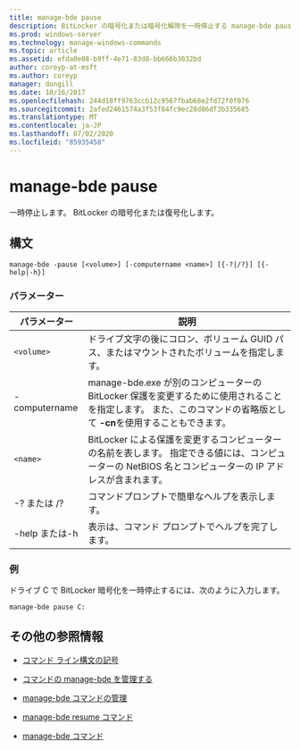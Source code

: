 ```yaml
---
title: manage-bde pause
description: BitLocker の暗号化または暗号化解除を一時停止する manage-bde pause コマンドのリファレンス記事です。
ms.prod: windows-server
ms.technology: manage-windows-commands
ms.topic: article
ms.assetid: efda0e08-b9ff-4e71-83d8-bb666b3032bd
author: coreyp-at-msft
ms.author: coreyp
manager: dongill
ms.date: 10/16/2017
ms.openlocfilehash: 244d18ff9763ccb12c9567fbab68e2fd72f0f076
ms.sourcegitcommit: 2afed2461574a3f53f84fc9ec28d86df3b335685
ms.translationtype: MT
ms.contentlocale: ja-JP
ms.lasthandoff: 07/02/2020
ms.locfileid: "85935458"
---
```

# <a name="manage-bde-pause"></a>manage-bde pause

一時停止します。 BitLocker の暗号化または復号化します。

## <a name="syntax"></a>構文

```
manage-bde -pause [<volume>] [-computername <name>] [{-?|/?}] [{-help|-h}]
```

### <a name="parameters"></a>パラメーター

| パラメーター | 説明 |
| --------- | ----------- |
| `<volume>` | ドライブ文字の後にコロン、ボリューム GUID パス、またはマウントされたボリュームを指定します。 |
| -computername | manage-bde.exe が別のコンピューターの BitLocker 保護を変更するために使用されることを指定します。 また、このコマンドの省略版として **-cn**を使用することもできます。 |
| `<name>` | BitLocker による保護を変更するコンピューターの名前を表します。 指定できる値には、コンピューターの NetBIOS 名とコンピューターの IP アドレスが含まれます。 |
| -? または /? | コマンドプロンプトで簡単なヘルプを表示します。 |
| -help または-h | 表示は、コマンド プロンプトでヘルプを完了します。 |

### <a name="examples"></a>例

ドライブ C で BitLocker 暗号化を一時停止するには、次のように入力します。

```
manage-bde pause C:
```

## <a name="additional-references"></a>その他の参照情報

- [コマンド ライン構文の記号](command-line-syntax-key.md)

- [コマンドの manage-bde を管理する](manage-bde-on.md)

- [manage-bde コマンドの管理](manage-bde-off.md)

- [manage-bde resume コマンド](manage-bde-resume.md)

- [manage-bde コマンド](manage-bde.md)
